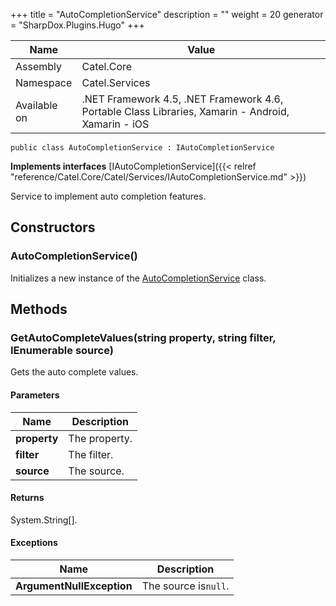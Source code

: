 

+++
title = "AutoCompletionService" 
description = ""
weight = 20
generator = "SharpDox.Plugins.Hugo"
+++

Name|Value
---|---
Assembly|Catel.Core
Namespace|Catel.Services
Available on|.NET Framework 4.5, .NET Framework 4.6, Portable Class Libraries, Xamarin - Android, Xamarin - iOS

```
public class AutoCompletionService : IAutoCompletionService
```

**Implements interfaces**
[IAutoCompletionService]({{< relref "reference/Catel.Core/Catel/Services/IAutoCompletionService.md" >}})

Service to implement auto completion features.

## Constructors

### AutoCompletionService()

Initializes a new instance of the [AutoCompletionService](#) class.

## Methods

### GetAutoCompleteValues(string property, string filter, IEnumerable source)

Gets the auto complete values.

#### Parameters

Name|Description
---|---
**property**|The property.
**filter**|The filter.
**source**|The source.

#### Returns

System.String[].

#### Exceptions

Name|Description
---|---
**ArgumentNullException**|The source is`null`.

